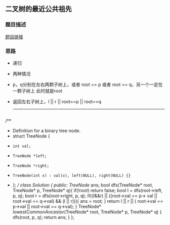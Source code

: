 ## 二叉树的最近公共祖先

### 题目描述

[题目链接](https://leetcode.cn/problems/lowest-common-ancestor-of-a-binary-tree/solutions/240096/236-er-cha-shu-de-zui-jin-gong-gong-zu-xian-hou-xu/)

### 思路
- 递归
- 两种情况
- p，q分别在左右两颗子树上，或者 root == p 或者 root == q，另一个一定在一颗子树上 此时就是root
- 返回左右子树上，l || r || root==p || root==q


  ---

  ```

/**
 * Definition for a binary tree node.
 * struct TreeNode {
 *     int val;
 *     TreeNode *left;
 *     TreeNode *right;
 *     TreeNode(int x) : val(x), left(NULL), right(NULL) {}
 * };
 */
class Solution {
public:
    TreeNode* ans;
    bool dfs(TreeNode* root, TreeNode* p, TreeNode* q){
        if(!root) return false;
        bool l = dfs(root->left, p, q);
        bool r = dfs(root->right, p, q);
        if((l&&r) || ((root->val == p-> val || root->val == q->val) && (l || r))){
            ans = root;
        }
        return l || r || ( root->val == p->val || root->val == q->val);
    }
    TreeNode* lowestCommonAncestor(TreeNode* root, TreeNode* p, TreeNode* q) {
        dfs(root, p, q);
        return ans;
    }
};

  ```

